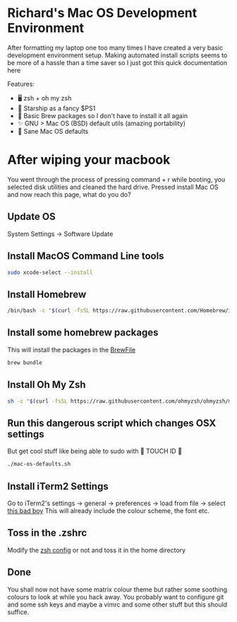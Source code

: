 # Richard's Mac OS Development Environment

After formatting my laptop one too many times I have created a very basic development environment setup. Making automated install scripts seems to be more of a hassle than a time saver so I just got this quick documentation here


Features:
- 🖥 zsh + oh my zsh
- 🚀 Starship as a fancy $PS1 
- 🍺 Basic Brew packages so I don't have to install it all again
- ✨ GNU > Mac OS (BSD) default utils (amazing portability)
-  Sane Mac OS defaults


# After wiping your macbook
You went through the process of pressing command + r while booting, you selected disk utilities and cleaned the hard drive. Pressed install Mac OS and now reach this page, what do you do?

## Update OS
System Settings -> Software Update

## Install MacOS Command Line tools
```sh
sudo xcode-select --install
```

## Install Homebrew
```sh
/bin/bash -c "$(curl -fsSL https://raw.githubusercontent.com/Homebrew/install/HEAD/install.sh)"
```

## Install some homebrew packages
This will install the packages in the [BrewFile](./BrewFile)
```sh
brew bundle
```

## Install Oh My Zsh
```sh
sh -c "$(curl -fsSL https://raw.githubusercontent.com/ohmyzsh/ohmyzsh/master/tools/install.sh)"
```

## Run this dangerous script which changes OSX settings
But get cool stuff like being able to sudo with 💅 TOUCH ID 💅
```sh
./mac-os-defaults.sh
```

## Install iTerm2 Settings
Go to iTerm2's settings -> general -> preferences -> load from file -> select [this bad boy](./com.googlecode.iterm2.plist)
This will already include the colour scheme, the font etc. 

## Toss in the .zshrc
Modify the [zsh config](./zshrc) or not and toss it in the home directory

## Done
You shall now not have some matrix colour theme but rather some soothing colours to look at while you hack away. You probably want to configure git and some ssh keys and maybe a vimrc and some other stuff but this should suffice.


